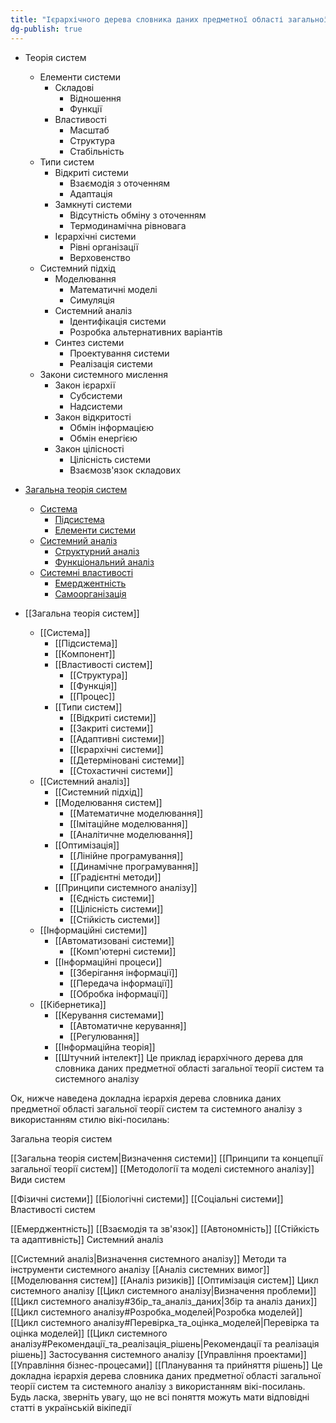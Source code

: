 ```yaml
---
title: "Iєрархічного дерева словника даних предметної області загальної теорії систем та системного аналізу"
dg-publish: true
---
```


- Теорія систем
  - Елементи системи
    - Складові
      - Відношення
      - Функції
    - Властивості
      - Масштаб
      - Структура
      - Стабільність
  - Типи систем
    - Відкриті системи
      - Взаємодія з оточенням
      - Адаптація
    - Замкнуті системи
      - Відсутність обміну з оточенням
      - Термодинамічна рівновага
    - Ієрархічні системи
      - Рівні організації
      - Верховенство
  - Системний підхід
    - Моделювання
      - Математичні моделі
      - Симуляція
    - Системний аналіз
      - Ідентифікація системи
      - Розробка альтернативних варіантів
    - Синтез системи
      - Проектування системи
      - Реалізація системи
  - Закони системного мислення
    - Закон ієрархії
      - Субсистеми
      - Надсистеми
    - Закон відкритості
      - Обмін інформацією
      - Обмін енергією
    - Закон цілісності
      - Цілісність системи
      - Взаємозв'язок складових

- [Загальна теорія систем](https://uk.wikipedia.org/wiki/%D0%97%D0%B0%D0%B3%D0%B0%D0%BB%D1%8C%D0%BD%D0%B0_%D1%82%D0%B5%D0%BE%D1%80%D1%96%D1%8F_%D1%81%D0%B8%D1%81%D1%82%D0%B5%D0%BC)
  - [Система](https://uk.wikipedia.org/wiki/%D0%A1%D0%B8%D1%81%D1%82%D0%B5%D0%BC%D0%B0)
    - [Підсистема](https://uk.wikipedia.org/wiki/%D0%9F%D1%96%D0%B4%D1%81%D0%B8%D1%81%D1%82%D0%B5%D0%BC%D0%B0)
    - [Елементи системи](https://uk.wikipedia.org/wiki/%D0%95%D0%BB%D0%B5%D0%BC%D0%B5%D0%BD%D1%82_%D1%81%D0%B8%D1%81%D1%82%D0%B5%D0%BC%D0%B8)
  - [Системний аналіз](https://uk.wikipedia.org/wiki/%D0%A1%D0%B8%D1%81%D1%82%D0%B5%D0%BC%D0%BD%D0%B8%D0%B9_%D0%B0%D0%BD%D0%B0%D0%BB%D1%96%D0%B7)
    - [Структурний аналіз](https://uk.wikipedia.org/wiki/%D0%A1%D1%82%D1%80%D1%83%D0%BA%D1%82%D1%83%D1%80%D0%BD%D0%B8%D0%B9_%D0%B0%D0%BD%D0%B0%D0%BB%D1%96%D0%B7)
    - [Функціональний аналіз](https://uk.wikipedia.org/wiki/%D0%A4%D1%83%D0%BD%D0%BA%D1%86%D1%96%D0%BE%D0%BD%D0%B0%D0%BB%D1%8C%D0%BD%D0%B8%D0%B9_%D0%B0%D0%BD%D0%B0%D0%BB%D1%96%D0%B7)
  - [Системні властивості](https://uk.wikipedia.org/wiki/%D0%A1%D0%B8%D1%81%D1%82%D0%B5%D0%BC%D0%BD%D1%96_%D0%B2%D0%BB%D0%B0%D1%81%D1%82%D0%B8%D0%B2%D0%BE%D1%81%D1%82%D1%96)
    - [Емерджентність](https://uk.wikipedia.org/wiki/%D0%95%D0%BC%D0%B5%D1%80%D0%B4%D0%B6%D0%B5%D0%BD%D1%82%D0%BD%D1%96%D1%81%D1%82%D1%8C)
    - [Самоорганізація](https://uk.wikipedia.org/wiki/%D0%A1%D0%B0%D0%BC%D0%BE%D0%BE%D1%80%D0%B3%D0%B0%D0%BD%D1%96%D0%B7%D0%B0%D1%86%D1%96%D1%8F)

- [[Загальна теорія систем]]
  - [[Система]]
    - [[Підсистема]]
    - [[Компонент]]
    - [[Властивості систем]]
      - [[Структура]]
      - [[Функція]]
      - [[Процес]]
    - [[Типи систем]]
      - [[Відкриті системи]]
      - [[Закриті системи]]
      - [[Адаптивні системи]]
      - [[Ієрархічні системи]]
      - [[Детерміновані системи]]
      - [[Стохастичні системи]]
  - [[Системний аналіз]]
    - [[Системний підхід]]
    - [[Моделювання систем]]
      - [[Математичне моделювання]]
      - [[Імітаційне моделювання]]
      - [[Аналітичне моделювання]]
    - [[Оптимізація]]
      - [[Лінійне програмування]]
      - [[Динамічне програмування]]
      - [[Градієнтні методи]]
    - [[Принципи системного аналізу]]
      - [[Єдність системи]]
      - [[Цілісність системи]]
      - [[Стійкість системи]]
  - [[Інформаційні системи]]
    - [[Автоматизовані системи]]
      - [[Комп'ютерні системи]]
    - [[Інформаційні процеси]]
      - [[Зберігання інформації]]
      - [[Передача інформації]]
      - [[Обробка інформації]]
  - [[Кібернетика]]
    - [[Керування системами]]
      - [[Автоматичне керування]]
      - [[Регулювання]]
    - [[Інформаційна теорія]]
    - [[Штучний інтелект]]
Це приклад ієрархічного дерева для словника даних предметної області загальної теорії систем та системного аналізу

Ок, нижче наведена докладна ієрархія дерева словника даних предметної області загальної теорії систем та системного аналізу з використанням стилю вікі-посилань:

Загальна теорія систем

[[Загальна теорія систем|Визначення системи]]
[[Принципи та концепції загальної теорії систем]]
[[Методології та моделі системного аналізу]]
Види систем

[[Фізичні системи]]
[[Біологічні системи]]
[[Соціальні системи]]
Властивості систем

[[Емерджентність]]
[[Взаємодія та зв'язок]]
[[Автономність]]
[[Стійкість та адаптивність]]
Системний аналіз

[[Системний аналіз|Визначення системного аналізу]]
Методи та інструменти системного аналізу
[[Аналіз системних вимог]]
[[Моделювання систем]]
[[Аналіз ризиків]]
[[Оптимізація систем]]
Цикл системного аналізу
[[Цикл системного аналізу|Визначення проблеми]]
[[Цикл системного аналізу#Збір_та_аналіз_даних|Збір та аналіз даних]]
[[Цикл системного аналізу#Розробка_моделей|Розробка моделей]]
[[Цикл системного аналізу#Перевірка_та_оцінка_моделей|Перевірка та оцінка моделей]]
[[Цикл системного аналізу#Рекомендації_та_реалізація_рішень|Рекомендації та реалізація рішень]]
Застосування системного аналізу
[[Управління проектами]]
[[Управління бізнес-процесами]]
[[Планування та прийняття рішень]]
Це докладна ієрархія дерева словника даних предметної області загальної теорії систем та системного аналізу з використанням вікі-посилань. Будь ласка, зверніть увагу, що не всі поняття можуть мати відповідні статті в українській вікіпедії
